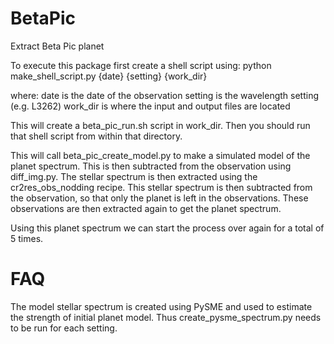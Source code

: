 # BetaPic
Extract Beta Pic planet

To execute this package first create a shell script using:
python make_shell_script.py {date} {setting} {work_dir}

where:
    date is the date of the observation
    setting is the wavelength setting (e.g. L3262)
    work_dir is where the input and output files are located

This will create a beta_pic_run.sh script in work_dir.
Then you should run that shell script from within that directory.

This will call beta_pic_create_model.py to make a simulated model
of the planet spectrum.
This is then subtracted from the observation using diff_img.py.
The stellar spectrum is then extracted using the cr2res_obs_nodding recipe.
This stellar spectrum is then subtracted from the observation, so that only the
planet is left in the observations. These observations are then extracted again to 
get the planet spectrum. 

Using this planet spectrum we can start the process over again for a total of 5 times.

# FAQ
The model stellar spectrum is created using PySME and used to estimate the strength of 
initial planet model. Thus create_pysme_spectrum.py needs to be run for each setting.